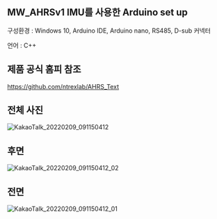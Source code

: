 
## MW_AHRSv1 IMU를 사용한 Arduino set up

구성환경 : Windows 10, Arduino IDE, Arduino nano, RS485, D-sub 커넥터

언어 : C++

## 제품 공식 홈피 참조
https://github.com/ntrexlab/AHRS_Text 

## 전체 사진
![KakaoTalk_20220209_091150412](https://user-images.githubusercontent.com/84003327/153108655-6ac38ac7-48cc-41f3-8e4c-19be231a8dfb.jpg)


## 후면
![KakaoTalk_20220209_091150412_02](https://user-images.githubusercontent.com/84003327/153108688-3e0755cc-b7f6-448e-be35-09541f3eb6db.jpg)



## 전면
![KakaoTalk_20220209_091150412_01](https://user-images.githubusercontent.com/84003327/153108701-8b1beb73-1eca-4dab-a902-d725392e65ee.jpg)


 

